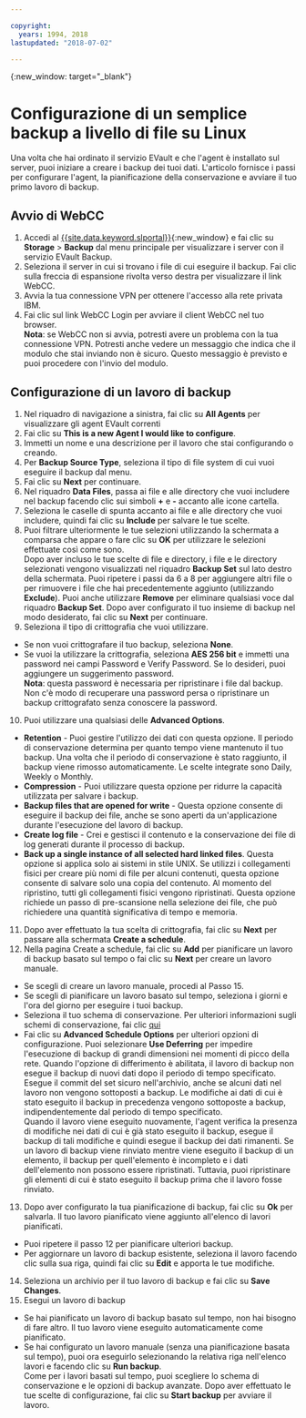 ```yaml
---

copyright:
  years: 1994, 2018
lastupdated: "2018-07-02"

---
```

{:new_window: target="_blank"}

# Configurazione di un semplice backup a livello di file su Linux

Una volta che hai ordinato il servizio EVault e che l'agent è installato sul server, puoi iniziare a creare i backup dei tuoi dati. L'articolo fornisce i passi per configurare l'agent, la pianificazione della conservazione e avviare il tuo primo lavoro di backup.

## Avvio di WebCC

1. Accedi al [{{site.data.keyword.slportal}}](https://control.softlayer.com/){:new_window} e fai clic su **Storage** > **Backup** dal menu principale per visualizzare i server con il servizio EVault Backup. 
2. Seleziona il server in cui si trovano i file di cui eseguire il backup. Fai clic sulla freccia di espansione rivolta verso destra per visualizzare il link WebCC.
3. Avvia la tua connessione VPN per ottenere l'accesso alla rete privata IBM.
4. Fai clic sul link WebCC Login per avviare il client WebCC nel tuo browser.<br/>
  **Nota**: se WebCC non si avvia, potresti avere un problema con la tua connessione VPN. Potresti anche vedere un messaggio che indica che il modulo che stai inviando non è sicuro. Questo messaggio è previsto e puoi procedere con l'invio del modulo.
  
## Configurazione di un lavoro di backup

1. Nel riquadro di navigazione a sinistra, fai clic su **All Agents** per visualizzare gli agent EVault correnti
2. Fai clic su **This is a new Agent I would like to configure**.
3. Immetti un nome e una descrizione per il lavoro che stai configurando o creando.
4. Per **Backup Source Type**, seleziona il tipo di file system di cui vuoi eseguire il backup dal menu. 
5. Fai clic su **Next** per continuare. 
6. Nel riquadro **Data Files**, passa ai file e alle directory che vuoi includere nel backup facendo clic sui simboli **+** e **-** accanto alle icone cartella.
7. Seleziona le caselle di spunta accanto ai file e alle directory che vuoi includere, quindi fai clic su **Include** per salvare le tue scelte.
8. Puoi filtrare ulteriormente le tue selezioni utilizzando la schermata a comparsa che appare o fare clic su **OK** per utilizzare le selezioni effettuate così come sono. <br /> Dopo aver incluso le tue scelte di file e directory, i file e le directory selezionati vengono visualizzati nel riquadro **Backup Set** sul lato destro della schermata. Puoi ripetere i passi da 6 a 8 per aggiungere altri file o per rimuovere i file che hai precedentemente aggiunto (utilizzando **Exclude**). Puoi anche utilizzare **Remove** per eliminare qualsiasi voce dal riquadro **Backup Set**. Dopo aver configurato il tuo insieme di backup nel modo desiderato, fai clic su **Next** per continuare.
9. Seleziona il tipo di crittografia che vuoi utilizzare. 
  - Se non vuoi crittografare il tuo backup, seleziona **None**.
  - Se vuoi la utilizzare la crittografia, seleziona **AES 256 bit** e immetti una password nei campi Password e Verify Password. Se lo desideri, puoi aggiungere un suggerimento password. <br/> **Nota**: questa password è necessaria per ripristinare i file dal backup. Non c'è modo di recuperare una password persa o ripristinare un backup crittografato senza conoscere la password.
10. Puoi utilizzare una qualsiasi delle **Advanced Options**.
  - **Retention** - Puoi gestire l'utilizzo dei dati con questa opzione. Il periodo di conservazione determina per quanto tempo viene mantenuto il tuo backup. Una volta che il periodo di conservazione è stato raggiunto, il backup viene rimosso automaticamente. Le scelte integrate sono Daily, Weekly o Monthly.
  - **Compression** - Puoi utilizzare questa opzione per ridurre la capacità utilizzata per salvare i backup. 
  - **Backup files that are opened for write** - Questa opzione consente di eseguire il backup dei file, anche se sono aperti da un'applicazione durante l'esecuzione del lavoro di backup.
  - **Create log file** - Crei e gestisci il contenuto e la conservazione dei file di log generati durante il processo di backup. 
  - **Back up a single instance of all selected hard linked files**. Questa opzione si applica solo ai sistemi in stile UNIX. Se utilizzi i collegamenti fisici per creare più nomi di file per alcuni contenuti, questa opzione consente di salvare solo una copia del contenuto. Al momento del ripristino, tutti gli collegamenti fisici vengono ripristinati. Questa opzione richiede un passo di pre-scansione nella selezione dei file, che può richiedere una quantità significativa di tempo e memoria.
11. Dopo aver effettuato la tua scelta di crittografia, fai clic su **Next** per passare alla schermata **Create a schedule**.
12. Nella pagina Create a schedule, fai clic su **Add** per pianificare un lavoro di backup basato sul tempo o fai clic su **Next** per creare un lavoro manuale.
  - Se scegli di creare un lavoro manuale, procedi al Passo 15.
  - Se scegli di pianificare un lavoro basato sul tempo, seleziona i giorni e l'ora del giorno per eseguire i tuoi backup.
  - Seleziona il tuo schema di conservazione. Per ulteriori informazioni sugli schemi di conservazione, fai clic [qui](evault-backup-faq.html)
  - Fai clic su **Advanced Schedule Options** per ulteriori opzioni di configurazione. Puoi selezionare **Use Deferring** per impedire l'esecuzione di backup di grandi dimensioni nei momenti di picco della rete. Quando l'opzione di differimento è abilitata, il lavoro di backup non esegue il backup di nuovi dati dopo il periodo di tempo specificato. Esegue il commit del set sicuro nell'archivio, anche se alcuni dati nel lavoro non vengono sottoposti a backup. Le modifiche ai dati di cui è stato eseguito il backup in precedenza vengono sottoposte a backup, indipendentemente dal periodo di tempo specificato. <br/> Quando il lavoro viene eseguito nuovamente, l'agent verifica la presenza di modifiche nei dati di cui è già stato eseguito il backup, esegue il backup di tali modifiche e quindi esegue il backup dei dati rimanenti. Se un lavoro di backup viene rinviato mentre viene eseguito il backup di un elemento, il backup per quell'elemento è incompleto e i dati dell'elemento non possono essere ripristinati. Tuttavia, puoi ripristinare gli elementi di cui è stato eseguito il backup prima che il lavoro fosse rinviato.
13. Dopo aver configurato la tua pianificazione di backup, fai clic su **Ok** per salvarla. Il tuo lavoro pianificato viene aggiunto all'elenco di lavori pianificati. 
  - Puoi ripetere il passo 12 per pianificare ulteriori backup. 
  - Per aggiornare un lavoro di backup esistente, seleziona il lavoro facendo clic sulla sua riga, quindi fai clic su **Edit** e apporta le tue modifiche.
14. Seleziona un archivio per il tuo lavoro di backup e fai clic su **Save Changes**.
15. Esegui un lavoro di backup
  - Se hai pianificato un lavoro di backup basato sul tempo, non hai bisogno di fare altro. Il tuo lavoro viene eseguito automaticamente come pianificato.
  - Se hai configurato un lavoro manuale (senza una pianificazione basata sul tempo), puoi ora eseguirlo selezionando la relativa riga nell'elenco lavori e facendo clic su **Run backup**. <br/> Come per i lavori basati sul tempo, puoi scegliere lo schema di conservazione e le opzioni di backup avanzate. Dopo aver effettuato le tue scelte di configurazione, fai clic su **Start backup** per avviare il lavoro.
